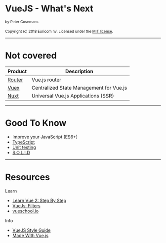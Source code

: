 # VueJS - What's Next
<small>by Peter Cosemans</small>
<br>
<br>
<small>
Copyright (c) 2018 Euricom nv. Licensed under the [MIT license](https://opensource.org/licenses/MIT).
</small>

<style type="text/css">
.reveal pre code {
    display: block;
    padding: 5px;
    overflow: auto;
    max-height: 800px;
    word-wrap: normal;
}
</style>

---

# Not covered 

| Product                            | Description                            |
| -----------------------------------| ---------------------------------------|
| [Router](https://router.vuejs.org/)| Vue.js router                          |
| [Vuex](https://vuex.vuejs.org/en/) | Centralized State Management for Vue.js|
| [Nuxt](https://nuxtjs.org/)        | Universal Vue.js Applications (SSR)    |

---

# Good To Know

- Improve your JavaScript (ES6+)
- [TypeScript](https://vuejs.org/v2/guide/typescript.html)
- [Unit testing](https://vuejs.org/v2/guide/unit-testing.html) 
- [S.O.L.I.D](https://medium.com/@cramirez92/s-o-l-i-d-the-first-5-priciples-of-object-oriented-design-with-javascript-790f6ac9b9fa)

---

# Resources

Learn

- [Learn Vue 2: Step By Step](https://laracasts.com/series/learn-vue-2-step-by-step)
- [VueJs: Filters](https://coligo.io/vuejs-filters/)
- [vueschool.io](https://vueschool.io)

Info

- [VueJS Style Guide](https://vuejs.org/v2/style-guide/)
- [Made With Vue.js](https://madewithvuejs.com/)
